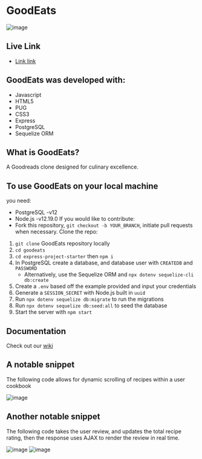 # GoodEats
![image](https://user-images.githubusercontent.com/71041585/113437875-4ebb2180-939c-11eb-9b6b-e5ad72f8e8d8.png)
## Live Link
* [Link link](https://goodeats-c-j-j-t.herokuapp.com/)
## GoodEats was developed with:
* Javascript
* HTML5
* PUG
* CSS3
* Express
* PostgreSQL
* Sequelize ORM
## What is GoodEats?
A Goodreads clone designed for culinary excellence.
## To use GoodEats on your local machine
you need:
* PostgreSQL -v12
* Node.js -v12.19.0
If you would like to contribute:
* Fork this repository, `git checkout -b YOUR_BRANCH`, initiate pull requests when necessary.
Clone the repo:
1. `git clone` GoodEats repository locally
2. `cd goodeats`
3. `cd express-project-starter` then `npm i`
4. In PostgreSQL create a database, and database user with `CREATEDB` and `PASSWORD`
   * Alternatively, use the Sequelize ORM and `npx dotenv sequelize-cli db:create`
5. Create a `.env` based off the example provided and input your credentials
6. Generate a `SESSION_SECRET` with Node.js built in `uuid`
7. Run `npx dotenv sequelize db:migrate` to run the migrations
8. Run `npx dotenv sequelize db:seed:all` to seed the database
9. Start the server with `npm start`

## Documentation
Check out our [wiki](https://github.com/dunnjm814/goodEats/wiki)

## A notable snippet
The following code allows for dynamic scrolling of recipes within a user cookbook


![image](https://user-images.githubusercontent.com/71041585/113436906-75785880-939a-11eb-9b64-35fd22a16b04.png)

## Another notable snippet
The following code takes the user review, and updates the total recipe rating, then the response uses AJAX
to render the review in real time.


![image](https://user-images.githubusercontent.com/71041585/113437194-10713280-939b-11eb-8c88-29cb377512f3.png)
![image](https://user-images.githubusercontent.com/71041585/113438171-e28ced80-939c-11eb-95ee-f4b846007f51.png)
